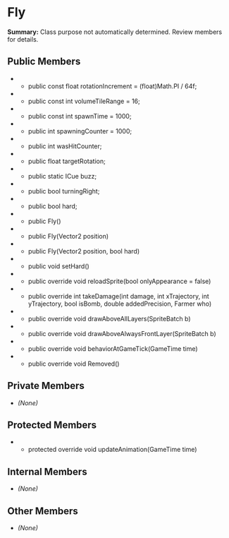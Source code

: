 # Fly

**Summary:** Class purpose not automatically determined. Review members for details.

## Public Members
- - public const float rotationIncrement = (float)Math.PI / 64f;
- - public const int volumeTileRange = 16;
- - public const int spawnTime = 1000;
- - public int spawningCounter = 1000;
- - public int wasHitCounter;
- - public float targetRotation;
- - public static ICue buzz;
- - public bool turningRight;
- - public bool hard;
- - public Fly()
- - public Fly(Vector2 position)
- - public Fly(Vector2 position, bool hard)
- - public void setHard()
- - public override void reloadSprite(bool onlyAppearance = false)
- - public override int takeDamage(int damage, int xTrajectory, int yTrajectory, bool isBomb, double addedPrecision, Farmer who)
- - public override void drawAboveAllLayers(SpriteBatch b)
- - public override void drawAboveAlwaysFrontLayer(SpriteBatch b)
- - public override void behaviorAtGameTick(GameTime time)
- - public override void Removed()

## Private Members
- *(None)*

## Protected Members
- - protected override void updateAnimation(GameTime time)

## Internal Members
- *(None)*

## Other Members
- *(None)*
